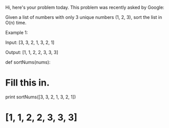 Hi, here's your problem today. This problem was recently asked by Google:

Given a list of numbers with only 3 unique numbers (1, 2, 3), sort the 
list in O(n) time.

Example 1:

Input: [3, 3, 2, 1, 3, 2, 1]

Output: [1, 1, 2, 2, 3, 3, 3]

def sortNums(nums):

# Fill this in.


print sortNums([3, 3, 2, 1, 3, 2, 1])

# [1, 1, 2, 2, 3, 3, 3]
